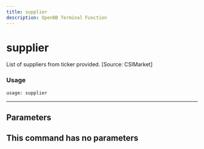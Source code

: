 ```yaml
---
title: supplier
description: OpenBB Terminal Function
---
```


# supplier

List of suppliers from ticker provided. [Source: CSIMarket]
### Usage 
```python
usage: supplier
```
---
## Parameters
This command has no parameters
---
